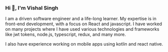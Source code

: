 ### Hi 👋, I'm Vishal Singh 

I am a driven software engineer and a life-long learner. My expertise is in front-end development, with a focus on React and javascript. I have worked on many projects where I have used various technologies and frameworks like jwt tokens, node.js, typescript, redux, and many more.

I also have experience working on mobile apps using kotlin and react native.

<!--
**chetvishal/chetvishal** is a ✨ _special_ ✨ repository because its `README.md` (this file) appears on your GitHub profile.

Here are some ideas to get you started:

- 🔭 I’m currently working on ...
- 🌱 I’m currently learning ...
- 👯 I’m looking to collaborate on ...
- 🤔 I’m looking for help with ...
- 💬 Ask me about ...
- 📫 How to reach me: ...
- 😄 Pronouns: ...
- ⚡ Fun fact: ...
-->
